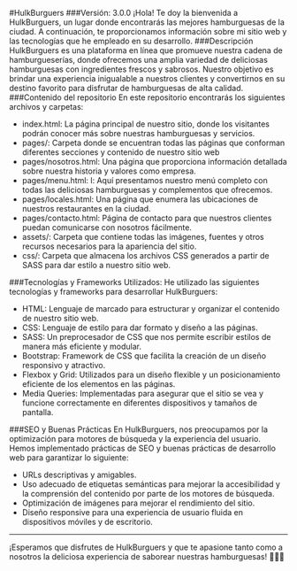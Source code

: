 #HulkBurguers
###Versión: 3.0.0
¡Hola! Te doy la bienvenida a HulkBurguers, un lugar donde encontrarás las mejores hamburguesas de la ciudad. A continuación, te proporcionamos información sobre mi sitio web y las tecnologías que he empleado en su desarrollo.
###Descripción
HulkBurguers es una plataforma en línea que promueve nuestra cadena de hamburgueserías, donde ofrecemos una amplia variedad de deliciosas hamburguesas con ingredientes frescos y sabrosos. Nuestro objetivo es brindar una experiencia inigualable a nuestros clientes y convertirnos en su destino favorito para disfrutar de hamburguesas de alta calidad.
###Contenido del repositorio
En este repositorio encontrarás los siguientes archivos y carpetas:

- index.html: La página principal de nuestro sitio, donde los visitantes podrán conocer más sobre nuestras hamburguesas y servicios.
- pages/: Carpeta donde se encuentran todas las páginas que conforman diferentes secciones y contenido de nuestro sitio web
- pages/nosotros.html: Una página que proporciona información detallada sobre nuestra historia y valores como empresa.
- pages/menu.html: l: Aquí presentamos nuestro menú completo con todas las deliciosas hamburguesas y complementos que ofrecemos.
- pages/locales.html: Una página que enumera las ubicaciones de nuestros restaurantes en la ciudad.
- pages/contacto.html:  Página de contacto para que nuestros clientes puedan comunicarse con nosotros fácilmente.
- assets/: Carpeta que contiene todas las imágenes, fuentes y otros recursos necesarios para la apariencia del sitio.
- css/: Carpeta que almacena los archivos CSS generados a partir de SASS para dar estilo a nuestro sitio web.

###Tecnologías y Frameworks Utilizados:
He utilizado las siguientes tecnologías y frameworks para desarrollar HulkBurguers:

- HTML: Lenguaje de marcado para estructurar y organizar el contenido de nuestro sitio web.
- CSS: Lenguaje de estilo para dar formato y diseño a las páginas.
- SASS: Un preprocesador de CSS que nos permite escribir estilos de manera más eficiente y modular.
- Bootstrap: Framework de CSS que facilita la creación de un diseño responsivo y atractivo.
- Flexbox y Grid: Utilizados para un diseño flexible y un posicionamiento eficiente de los elementos en las páginas.
- Media Queries: Implementadas para asegurar que el sitio se vea y funcione correctamente en diferentes dispositivos y tamaños de pantalla.

###SEO y Buenas Prácticas
En HulkBurguers, nos preocupamos por la optimización para motores de búsqueda y la experiencia del usuario. Hemos implementado prácticas de SEO y buenas prácticas de desarrollo web para garantizar lo siguiente:

- URLs descriptivas y amigables.
- Uso adecuado de etiquetas semánticas para mejorar la accesibilidad y la comprensión del contenido por parte de los motores de búsqueda.
- Optimización de imágenes para mejorar el rendimiento del sitio.
- Diseño responsive para una experiencia de usuario fluida en dispositivos móviles y de escritorio.
                
----

¡Esperamos que disfrutes de HulkBurguers y que te apasione tanto como a nosotros la deliciosa experiencia de saborear nuestras hamburguesas! 🍔🍟🥤
